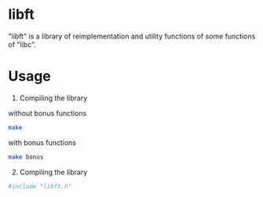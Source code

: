 # libft

"libft" is a library of reimplementation and utility functions of some functions of "libc".

# Usage

1. Compiling the library

without bonus functions

```bash
make
```

with bonus functions

```bash
make bonus
```

2. Compiling the library

```bash
#include "libft.h"
```
